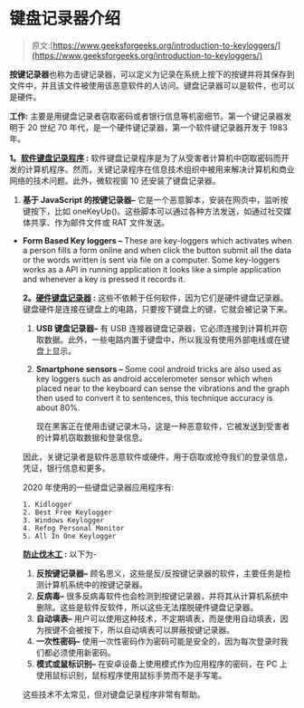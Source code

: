 # 键盘记录器介绍

> 原文:[https://www.geeksforgeeks.org/introduction-to-keyloggers/](https://www.geeksforgeeks.org/introduction-to-keyloggers/)

**按键记录器**也称为击键记录器，可以定义为记录在系统上按下的按键并将其保存到文件中，并且该文件被使用该恶意软件的人访问。键盘记录器可以是软件，也可以是硬件。

**工作:**
主要是用键盘记录者窃取密码或者银行信息等机密细节。第一个键记录器发明于 20 世纪 70 年代，是一个硬件键记录器，第一个软件键记录器开发于 1983 年。

**1。<u>软件键盘记录程序</u> :**
软件键盘记录程序是为了从受害者计算机中窃取密码而开发的计算机程序。然而，关键记录程序在信息技术组织中被用来解决计算机和商业网络的技术问题。此外，微软视窗 10 还安装了键盘记录器。

1.  **基于 JavaScript 的按键记录器–**
    它是一个恶意脚本，安装在网页中，监听按键按下，比如 oneKeyUp()。这些脚本可以通过各种方法发送，如通过社交媒体共享、作为邮件文件或 RAT 文件发送。

*   **Form Based Key loggers –**
    These are key-loggers which activates when a person fills a form online and when click the button submit all the data or the words written is sent via file on a computer. Some key-loggers works as a API in running application it looks like a simple application and whenever a key is pressed it records it.

    **2。<u>硬件键盘记录器</u> :**
    这些不依赖于任何软件，因为它们是硬件键盘记录器。键盘硬件是连接在键盘上的电路，只要按下键盘上的键，它就会被记录下来。

    1.  **USB 键盘记录器–**
        有 USB 连接器键盘记录器，它必须连接到计算机并窃取数据。此外，一些电路内置于键盘中，所以我没有使用外部电线或在键盘上显示。
    2.  **Smartphone sensors –**
        Some cool android tricks are also used as key loggers such as android accelerometer sensor which when placed near to the keyboard can sense the vibrations and the graph then used to convert it to sentences, this technique accuracy is about 80%.

        现在黑客正在使用击键记录木马，这是一种恶意软件，它被发送到受害者的计算机窃取数据和登录信息。

    因此，关键记录者是软件恶意软件或硬件，用于窃取或抢夺我们的登录信息，凭证，银行信息和更多。

    2020 年使用的一些键盘记录器应用程序有:

    ```
    1. Kidlogger
    2. Best Free Keylogger
    3. Windows Keylogger
    4. Refog Personal Monitor
    5. All In One Keylogger 
    ```

    **<u>防止伐木工</u> :**
    以下为-

    1.  **反按键记录器–**
        顾名思义，这些是反/反按键记录器的软件，主要任务是检测计算机系统中的按键记录器。
    2.  **反病毒–**
        很多反病毒软件也会检测到按键记录器，并将其从计算机系统中删除。这些是软件反软件，所以这些无法摆脱硬件键盘记录器。
    3.  **自动填表–**
        用户可以使用这种技术，不定期填表，而是使用自动填表，因为按键不会被按下，所以自动填表可以屏蔽按键记录器。
    4.  **一次性密码–**
        使用一次性密码作为密码可能是安全的，因为每次登录时我们都必须使用新密码。
    5.  **模式或鼠标识别–**
        在安卓设备上使用模式作为应用程序的密码，在 PC 上使用鼠标识别，鼠标程序使用鼠标手势而不是手写笔。

    这些技术不太常见，但对键盘记录程序非常有帮助。
